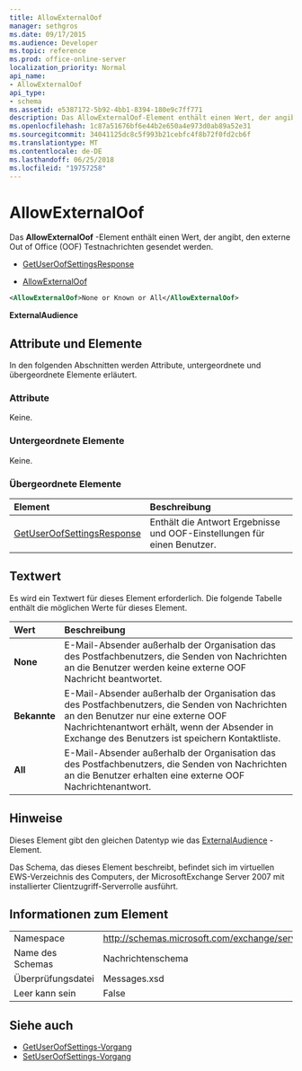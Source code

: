 ```yaml
---
title: AllowExternalOof
manager: sethgros
ms.date: 09/17/2015
ms.audience: Developer
ms.topic: reference
ms.prod: office-online-server
localization_priority: Normal
api_name:
- AllowExternalOof
api_type:
- schema
ms.assetid: e5387172-5b92-4bb1-8394-180e9c7ff771
description: Das AllowExternalOof-Element enthält einen Wert, der angibt, den externe Out of Office (OOF) Testnachrichten gesendet werden.
ms.openlocfilehash: 1c87a51676bf6e44b2e650a4e973d0ab89a52e31
ms.sourcegitcommit: 34041125dc8c5f993b21cebfc4f8b72f0fd2cb6f
ms.translationtype: MT
ms.contentlocale: de-DE
ms.lasthandoff: 06/25/2018
ms.locfileid: "19757258"
---
```

# <a name="allowexternaloof"></a>AllowExternalOof

Das **AllowExternalOof** -Element enthält einen Wert, der angibt, den externe Out of Office (OOF) Testnachrichten gesendet werden. 
  
- [GetUserOofSettingsResponse](getuseroofsettingsresponse.md)
  
- [AllowExternalOof](allowexternaloof.md)
  
```xml
<AllowExternalOof>None or Known or All</AllowExternalOof>
```

 **ExternalAudience**
## <a name="attributes-and-elements"></a>Attribute und Elemente

In den folgenden Abschnitten werden Attribute, untergeordnete und übergeordnete Elemente erläutert.
  
### <a name="attributes"></a>Attribute

Keine.
  
### <a name="child-elements"></a>Untergeordnete Elemente

Keine.
  
### <a name="parent-elements"></a>Übergeordnete Elemente

|**Element**|**Beschreibung**|
|:-----|:-----|
|[GetUserOofSettingsResponse](getuseroofsettingsresponse.md) <br/> |Enthält die Antwort Ergebnisse und OOF-Einstellungen für einen Benutzer.  <br/> |
   
## <a name="text-value"></a>Textwert

Es wird ein Textwert für dieses Element erforderlich. Die folgende Tabelle enthält die möglichen Werte für dieses Element.
  
|**Wert**|**Beschreibung**|
|:-----|:-----|
|**None** <br/> |E-Mail-Absender außerhalb der Organisation das des Postfachbenutzers, die Senden von Nachrichten an die Benutzer werden keine externe OOF Nachricht beantwortet.  <br/> |
|**Bekannte** <br/> |E-Mail-Absender außerhalb der Organisation das des Postfachbenutzers, die Senden von Nachrichten an den Benutzer nur eine externe OOF Nachrichtenantwort erhält, wenn der Absender in Exchange des Benutzers ist speichern Kontaktliste.  <br/> |
|**All** <br/> |E-Mail-Absender außerhalb der Organisation das des Postfachbenutzers, die Senden von Nachrichten an die Benutzer erhalten eine externe OOF Nachrichtenantwort.  <br/> |
   
## <a name="remarks"></a>Hinweise

Dieses Element gibt den gleichen Datentyp wie das [ExternalAudience](externalaudience.md) -Element. 
  
Das Schema, das dieses Element beschreibt, befindet sich im virtuellen EWS-Verzeichnis des Computers, der MicrosoftExchange Server 2007 mit installierter Clientzugriff-Serverrolle ausführt.
  
## <a name="element-information"></a>Informationen zum Element

|||
|:-----|:-----|
|Namespace  <br/> |http://schemas.microsoft.com/exchange/services/2006/messages  <br/> |
|Name des Schemas  <br/> |Nachrichtenschema  <br/> |
|Überprüfungsdatei  <br/> |Messages.xsd  <br/> |
|Leer kann sein  <br/> |False  <br/> |
   
## <a name="see-also"></a>Siehe auch

- [GetUserOofSettings-Vorgang](getuseroofsettings-operation.md) 
- [SetUserOofSettings-Vorgang](setuseroofsettings-operation.md)


